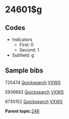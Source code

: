 # 24601$g

## Codes

-   Indicators
    -   First: 0
    -   Second: 1
-   Subfield: g

## Sample bibs

725474 [Quicksearch](https://search.library.yale.edu/catalog/725474) [VXWS](http://prodorbis.library.yale.edu:7014/vxws/GetHoldingsService?bibId=725474)

5936682 [Quicksearch](https://search.library.yale.edu/catalog/5936682) [VXWS](http://prodorbis.library.yale.edu:7014/vxws/GetHoldingsService?bibId=5936682)

6730152 [Quicksearch](https://search.library.yale.edu/catalog/6730152) [VXWS](http://prodorbis.library.yale.edu:7014/vxws/GetHoldingsService?bibId=6730152)

**Parent topic:**[246](../../tags/246/246.md)

